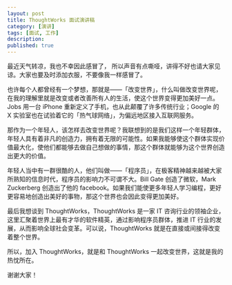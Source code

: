 ```yaml
---
layout: post
title: ThoughtWorks 面试演讲稿
category: [演讲]
tags: [面试, 工作]
description:
published: true
---
```


最近天气转凉，我也不幸因此感冒了， 所以声音有点嘶哑，讲得不好也请大家见谅。大家也要及时添加衣服，不要像我一样感冒了。

也许每个人都曾经有一个梦想，那就是——「改变世界」，什么叫做改变世界呢，在我的理解里就是改变或者改善所有人的生活，使这个世界变得更加美好一点。Jobs 用一台 iPhone 重新定义了手机，也从此颠覆了许多传统行业；Google 的 X 实验室也在试验着它的「热气球网络」，为偏远地区接入互联网服务。

那作为一个年轻人，该怎样去改变世界呢？我联想到的是我们这样一个年轻群体，年轻人具有着非凡的创造力，拥有着无限的可能性。如果我能够使这个群体实现价值最大化，使他们都能够去做自己想做的事情，那这个群体就能够为这个世界创造出更大的价值。

年轻人当中有一群很酷的人，他们叫做——「程序员」，在极客精神越来越被大家所熟知的信息时代，程序员的影响力不可谓不大。Bill Gate 创造了微软，Mark Zuckerberg 创造出了他的 facebook。如果我们能使更多年轻人学习编程，更好更容易地创造出美好的事物，那这个世界也会因此变得更加美好。

最后我想谈到 ThoughtWorks，ThoughtWorks 是一家 IT 咨询行业的领袖企业，这里汇聚着世界上最有才华的软件精英，通过影响程序员群体，推进 IT 行业的发展，从而影响全球社会变革。可以说，ThoughtWorks 就是在直接或间接得改变着整个世界。

所以，加入 ThoughtWorks，就是和 ThoughtWorks 一起改变世界，这就是我的热忱所在。

谢谢大家！
